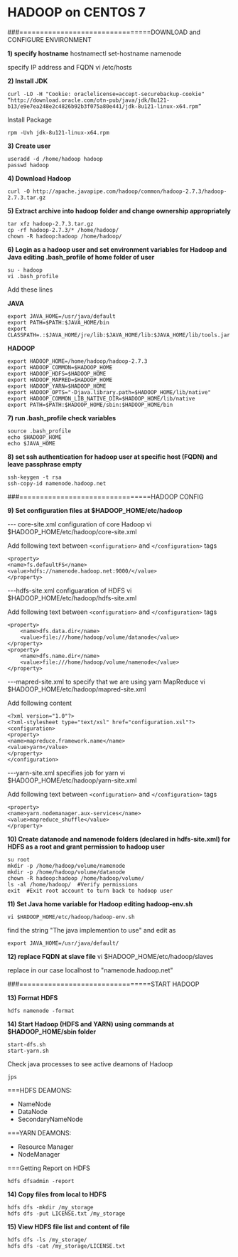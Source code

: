 # HADOOP on CENTOS 7

###================================DOWNLOAD and CONFIGURE ENVIRONMENT

**1) specify hostname** 
hostnamectl set-hostname namenode

specify IP address and FQDN
vi /etc/hosts

**2) Install JDK**
```
curl -LO -H "Cookie: oraclelicense=accept-securebackup-cookie" “http://download.oracle.com/otn-pub/java/jdk/8u121-b13/e9e7ea248e2c4826b92b3f075a80e441/jdk-8u121-linux-x64.rpm”
```

Install Package
```
rpm -Uvh jdk-8u121-linux-x64.rpm
```

**3) Create user**
```
useradd -d /home/hadoop hadoop
passwd hadoop
```

**4) Download Hadoop**
```
curl -O http://apache.javapipe.com/hadoop/common/hadoop-2.7.3/hadoop-2.7.3.tar.gz
```

**5) Extract archive into hadoop folder and change ownership appropriately** 
```
tar xfz hadoop-2.7.3.tar.gz
cp -rf hadoop-2.7.3/* /home/hadoop/
chown -R hadoop:hadoop /home/hadoop/
```

**6) Login  as a hadoop user and set environment variables for Hadoop and Java editing .bash_profile of home folder of user**
```
su - hadoop
vi .bash_profile
``` 
 
Add these lines

**JAVA**
```
export JAVA_HOME=/usr/java/default
export PATH=$PATH:$JAVA_HOME/bin
export CLASSPATH=.:$JAVA_HOME/jre/lib:$JAVA_HOME/lib:$JAVA_HOME/lib/tools.jar
```

**HADOOP**
```
export HADOOP_HOME=/home/hadoop/hadoop-2.7.3
export HADOOP_COMMON=$HADOOP_HOME
export HADOOP_HDFS=$HADOOP_HOME
export HADOOP_MAPRED=$HADOOP_HOME
export HADOOP_YARN=$HADOOP_HOME
export HADOOP_OPTS="-Djava.library.path=$HADOOP_HOME/lib/native"
export HADOOP_COMMON_LIB_NATIVE_DIR=$HADOOP_HOME/lib/native
export PATH=$PATH:$HADOOP_HOME/sbin:$HADOOP_HOME/bin
```

**7) run .bash_profile check variables**
```
source .bash_profile
echo $HADOOP_HOME
echo $JAVA_HOME
```

**8) set ssh authentication for hadoop user at specific host (FQDN) and leave passphrase empty**
```
ssh-keygen -t rsa
ssh-copy-id namenode.hadoop.net
```
###================================HADOOP CONFIG

**9) Set configuration files at $HADOOP_HOME/etc/hadoop** 

--- core-site.xml configuration of core Hadoop
vi $HADOOP_HOME/etc/hadoop/core-site.xml

Add following text between ```<configuration>``` and ```</configuration>``` tags
```
<property>
<name>fs.defaultFS</name>
<value>hdfs://namenode.hadoop.net:9000/</value>
</property>
```

---hdfs-site.xml configuaration of HDFS
vi $HADOOP_HOME/etc/hadoop/hdfs-site.xml

Add following text between ```<configuration>``` and ```</configuration>``` tags
```
<property>
    <name>dfs.data.dir</name>
    <value>file:///home/hadoop/volume/datanode</value>
</property>
<property>
    <name>dfs.name.dir</name>
    <value>file:///home/hadoop/volume/namenode</value>
</property>
```

---mapred-site.xml to specify that we are using yarn MapReduce
vi $HADOOP_HOME/etc/hadoop/mapred-site.xml

Add following content
```
<?xml version="1.0"?>
<?xml-stylesheet type="text/xsl" href="configuration.xsl"?>
<configuration>
<property>
<name>mapreduce.framework.name</name>
<value>yarn</value>
</property>
</configuration>
```

---yarn-site.xml specifies job for yarn
vi $HADOOP_HOME/etc/hadoop/yarn-site.xml

Add following text between ```<configuration>``` and ```</configuration>``` tags
```
<property>
<name>yarn.nodemanager.aux-services</name>
<value>mapreduce_shuffle</value>
</property>
```

**10) Create datanode and namenode folders (declared in hdfs-site.xml) for HDFS as a root and grant permission to hadoop user**
```
su root
mkdir -p /home/hadoop/volume/namenode
mkdir -p /home/hadoop/volume/datanode
chown -R hadoop:hadoop /home/hadoop/volume/
ls -al /home/hadoop/  #Verify permissions
exit  #Exit root account to turn back to hadoop user
```

**11) Set Java home variable for Hadoop editing hadoop-env.sh**
```
vi $HADOOP_HOME/etc/hadoop/hadoop-env.sh
```

find the string "The java implemention to use" and edit as
```
export JAVA_HOME=/usr/java/default/
```

**12) replace FQDN at slave file**
vi $HADOOP_HOME/etc/hadoop/slaves 

replace in our case localhost to "namenode.hadoop.net" 

###================================START HADOOP

**13) Format HDFS**
```
hdfs namenode -format
```

**14) Start Hadoop (HDFS and YARN) using commands at $HADOOP_HOME/sbin folder**
```
start-dfs.sh
start-yarn.sh
```
Check java processes to see active deamons of Hadoop
```
jps
```

===HDFS DEAMONS:
- NameNode
- DataNode
- SecondaryNameNode

===YARN DEAMONS:
- Resource Manager
- NodeManager

===Getting Report on HDFS
```
hdfs dfsadmin -report
```

**14) Copy files from local to HDFS**
```
hdfs dfs -mkdir /my_storage
hdfs dfs -put LICENSE.txt /my_storage
```

**15) View HDFS file list and content of file**
```
hdfs dfs -ls /my_storage/
hdfs dfs -cat /my_storage/LICENSE.txt
```

